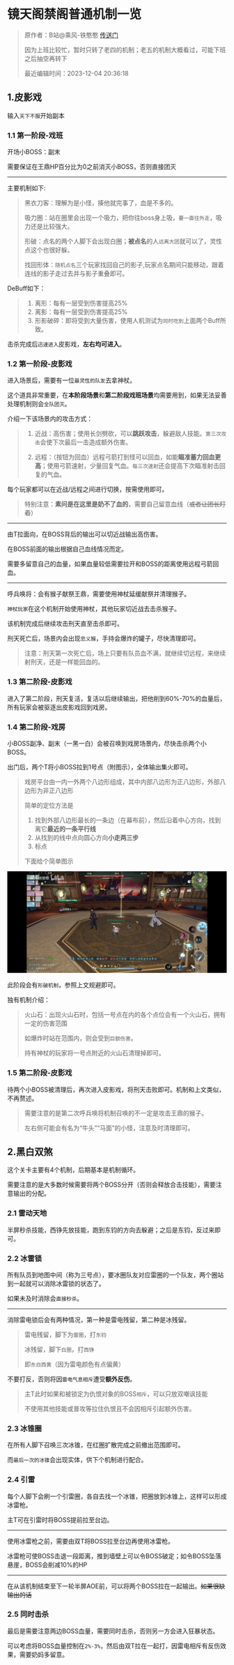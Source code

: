 # 镜天阁禁阁普通机制一览

> 原作者：B站@乘风-铁憨憨 [传送门](https://www.bilibili.com/video/BV1Lc411B78z)
>
> 因为上班比较忙，暂时只转了老四的机制；老五的机制大概看过，可能下班之后抽空再转下
>
> 最近编辑时间：2023-12-04 20:36:18

## 1.皮影戏

输入`天下不服`开始副本

### 1.1 第一阶段-戏班

开场小BOSS：副末

需要保证在王鼎HP百分比为0之前消灭小BOSS，否则直接团灭

***

主要机制如下:

>黑衣刀客：理解为是小怪，揍他就完事了，血是不多的。
>
>吸力圈：站在圈里会出现一个吸力，把你往boss身上吸，`要一直往外走`，吸力还是比较强大。
>
>形破：点名的两个人脚下会出现白圈；**被点名**的人`远离大团`就可以了，灵性点这个也很好躲。
> 
> 找回形体：`随机点名`三个玩家找回自己的影子,玩家点名期间只能移动，跟着连线的影子走过去并与影子重叠即可。

DeBuff如下：
> 1) 离形：每有一层受到伤害提高25%
> 2) 离影：每有一层受到伤害提高25%
> 3) 形影破碎：即将受到大量伤害，使用人机测试为`同时吃到`上面两个Buff所致。


击杀完成后`迅速进入`皮影戏，**左右均可进入**。

### 1.2 第一阶段-皮影戏

进入场景后，需要有一位`最灵性的队友`去拿神杖。

这个道具非常重要，在**本阶段场景**和**第二阶段戏班场景**均需要用到，如果无法妥善处理机制则会`全队团灭`。

介绍一下该场景内的攻击方式：

>1) 近战：高伤害；使用长剑劈砍，可以**跳跃攻击**，躲避敌人技能。`第三次攻击`会使下次最后一击造成额外伤害。
> 
>2) 远程：（按钮为回血）远程弓箭打到怪可以回血，如能**瞄准蓄力回血更高**；使用弓箭速射，少量回复气血。`每三次速射`还会提高下次瞄准射击回复的气血。

每个玩家都可以在近战/远程之间进行切换，按需使用即可。

> 特别注意：**素问是在这里是奶不了血的**，需要自己留意血线（~~或者让团长盯着~~）

***

由T拉面向，在BOSS背后的输出可以切近战输出高伤害。

在BOSS前面的输出根据自己血线情况而定。

需要多留意自己的血量，如果血量较低需要拉开和BOSS的距离使用远程弓箭回血。

***

呼兵唤将：会有猴子献祭王鼎，需要使用神杖延缓献祭并清理猴子。

`神杖玩家`在这个机制开始使用神杖，其他玩家切近战去击杀猴子。

该机制完成后继续攻击刑天直至击杀即可。

刑天死亡后，场景内会出现`忠义猴`，手持会爆炸的罐子，尽快清理即可。

>注意：刑天第一次死亡后，场上只要有队员血不满，就继续切远程，来继续射刑天，还是一样能回血的。

### 1.3 第二阶段-皮影戏

进入了第二阶段，刑天复活，复活以后继续输出，把他削到60%-70%的血量后，所有玩家会被驱逐出皮影戏回到戏房。

### 1.4 第二阶段-戏房

小BOSS副净、副末（一黑一白）会被召唤到戏房场景内，尽快击杀两个小BOSS。

出门后，两个T将小BOSS拉到1号点（附图示），全体输出集火即可。

> 戏房平台由一内一外两个八边形组成，其中内部八边形为正八边形，外部八边形为非正八边形
> 
> 简单的定位方法是
> 1) 找到外部八边形最长的一条边（在幕布前），然后沿着中心方向，找到离它**最近的一条平行线**
> 2) 从找到的线中点向圆心方向**小走两三步**
> 3) 标点
> 
> 下面给个简单图示

![](../../picture/1.2.1_jtgjg_normal_pic_01.jpg)

此阶段会有`形破机制`，参照上文规避即可。

独有机制介绍：

> 火山石：出现火山石时，包括一号点在内的各个点位会有一个火山石，拥有一定的伤害范围
> 
> 如爆炸时站在范围内，则会受到`巨额伤害`。 
>
> 持有神杖的玩家将一号点附近的火山石清理掉即可。

### 1.5 第二阶段-皮影戏

待两个小BOSS被清理后，再次进入皮影戏，将刑天击败即可。机制和上文类似，不再赘述。

>需要注意的是第二次呼兵唤将机制召唤的不一定是攻击王鼎的猴子。
> 
> 左右侧可能会有名为“牛头”“马面”的小怪，注意及时清理即可。

## 2.黑白双煞

这个关卡主要有4个机制，后期基本是机制循环。

需要注意的是大多数时候需要将两个BOSS分开（否则会释放合击技能），需要注意输出的分配。

### 2.1 雷动天地

半屏秒杀技能，西铮先放技能，跑到东钧的方向去躲避；之后是东钧，反过来即可。

### 2.2 冰雷锁

所有队员到地图中间（称为三号点），要冰圈队友对应雷圈的一个队友，两个圈站到一起就可以消除冰雷锁的状态了。

如果未及时消除会`直接秒杀`。

***

消除雷电锁后会有两种情况，第一种是雷电残留，第二种是冰残留。

>雷电残留，脚下为`雷圈`，打`东钧`
>
>冰残留，脚下`白圈`，打`西铮`
>
>即`东白西黄`（因为雷电颜色有点偏黄）

不要打反，否则将因`雷电气息相斥`遭受**额外反伤**。


> 主T此时如果和被锁定为仇恨对象的BOSS`相斥`，可以只放双嘲讽技能
> 
> 不使用其他技能或普攻等拉住仇恨且不会因相斥引起额外伤害。

### 2.3 冰锥圈

在所有人脚下召唤三次冰锥，在红圈扩散完成之前撤出范围即可。

而`最后一次的冰锥`会出现实体，供下个机制进行配合。

### 2.4 引雷

每个人脚下会刷一个引雷圈，各自去找一个冰锥，把圈放到冰锥上，这样可以形成冰雷枪。

主T可在引雷时将BOSS提前拉至台边。

***

使用冰雷枪之前，需要由双T将BOSS拉至台边再使用冰雷枪。

冰雷枪可使BOSS击退一段距离，推到墙壁上可以令BOSS破定；如令BOSS坠落悬崖，BOSS会削减10%的HP

***

在从该机制结束至下一轮半屏AOE前，可以将两个BOSS拉在一起输出。~~如果很缺输出的话~~

### 2.5 同时击杀

最后是需要注意两边BOSS血量，需要同时击杀，否则另一方会进入狂暴状态。

可以考虑将BOSS血量控制在`2%-3%`，然后由双T拉在一起打，因雷电相斥有反伤效果，需要奶妈多留意。